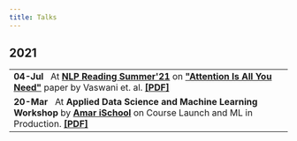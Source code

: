 ```yaml
---
title: Talks
---
```


<!-- <div class ="box">
    <b>||</b>&nbsp;<a href="">            <b>Home</b>  </a> &nbsp;<b>//</b>
    </b>&nbsp;<a href="#bio">             <b>Bio</b>  </a> &nbsp; <b>//</b>
    &nbsp;<a href="#news">                <b>News</b> </a> &nbsp; <b>//</b>
    &nbsp;<a href="#experience">          <b>Experience</b> </a> &nbsp; <b>//</b>
    &nbsp;<a href="#achievements">        <b>Achievements</b> </a> &nbsp; <b>//</b>
    &nbsp;<a href="#publications">        <b>Publications</b> </a> &nbsp; <b>//</b>
    &nbsp;<a href="#projects">            <b>Projects</b> </a> &nbsp;<b>//</b>
    &nbsp;<a href="#blogs">               <b>Blogs</b> </a> &nbsp; <b>//</b>
    &nbsp;<a href="#talks">               <b>Talks</b>    </a> &nbsp; <b>//</b>
    &nbsp;<a href="#extracurriculars">    <b>Extracurriculars</b>    </a> &nbsp; <b>//</b>
    &nbsp;<a href="#contacts">            <b>Contacts</b> </a> &nbsp; <b>||</b>
</div> -->

## 2021
<table>
<tr><td>
<b>04-Jul</b></a> &nbsp; At <a href="https://docs.google.com/document/d/e/2PACX-1vRia76U_JQwpLgGoQRH2mQHJewl1kJcXKiOib81ga3WS6vFkQUucRLwtGI_rUSxQqtett1h2z0cJetl/pub"> <b>NLP Reading Summer'21</b></a> on <a href="https://arxiv.org/abs/1706.03762"><b>"Attention Is All You Need"</b></a> paper by Vaswani et. al.
<a href="/talks/transformer_sunlp21.pdf"> <b>[PDF]</b> </a>
</td></tr>
<tr><td>
<b>20-Mar</b></a> &nbsp; At <b>Applied Data Science and Machine Learning Workshop </b> by </a> <a href="https://amarischool.com/"><b>Amar iSchool</b></a> on Course Launch and ML in Production.
<a href="/talks/adsml_workshop.pdf"> <b>[PDF]</b> </a>
</td></tr>
</table>